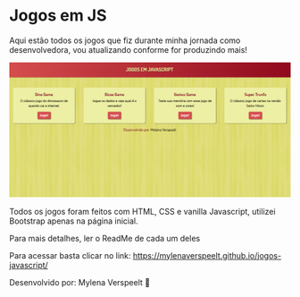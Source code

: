 # Jogos em JS

Aqui estão todos os jogos que fiz durante minha jornada como desenvolvedora, vou atualizando conforme for produzindo mais!

<img src="./read-me-img.png">

Todos os jogos foram feitos com HTML, CSS e vanilla Javascript, utilizei Bootstrap apenas na página inicial.

Para mais detalhes, ler o ReadMe de cada um deles

Para acessar basta clicar no link:  https://mylenaverspeelt.github.io/jogos-javascript/

Desenvolvido por: Mylena Verspeelt 🌻
